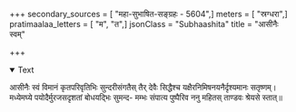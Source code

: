 +++
secondary_sources = [ "महा-सुभाषित-सङ्ग्रहः - 5604",]
meters = [ "स्रग्धरा",]
pratimaalaa_letters = [ "म", "त",]
jsonClass = "Subhaashita"
title = "आसीनैः स्वम्"

+++

<details open><summary>Text</summary>

आसीनैः स्वं विमानं कृतपरिवृतिभिः सुन्दरीसंगतैस् तैर् देवैः सिद्धैश्च यक्षैरनिमिषनयनैर्दृश्यमानः सतृष्णम्।  
मध्येमघ्ये पयोदैर्मुरजसदृशतां बोधयद्भिः सुमन्द- मम्भः संपात्य पुष्पैरिव ननु महितस् ताण्डवः श्रेयसे स्तात्॥
</details>
